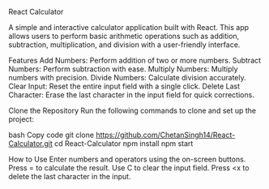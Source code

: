 React Calculator

A simple and interactive calculator application built with React. This app allows users to perform basic arithmetic operations such as addition, subtraction, multiplication, and division with a user-friendly interface.

Features
Add Numbers: Perform addition of two or more numbers.
Subtract Numbers: Perform subtraction with ease.
Multiply Numbers: Multiply numbers with precision.
Divide Numbers: Calculate division accurately.
Clear Input: Reset the entire input field with a single click.
Delete Last Character: Erase the last character in the input field for quick corrections.


Clone the Repository
Run the following commands to clone and set up the project:

bash
Copy code
git clone https://github.com/ChetanSingh14/React-Calculator.git
cd React-Calculator
npm install
npm start



How to Use
Enter numbers and operators using the on-screen buttons.
Press = to calculate the result.
Use C to clear the input field.
Press <x to delete the last character in the input.
